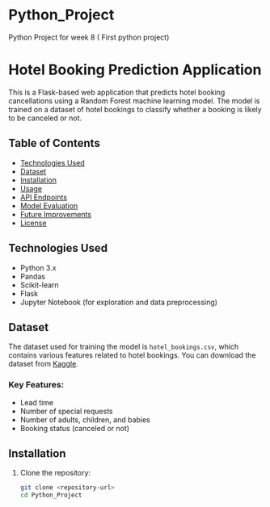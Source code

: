 # Python_Project
Python Project for week 8 ( First python project)
# Hotel Booking Prediction Application

This is a Flask-based web application that predicts hotel booking cancellations using a Random Forest machine learning model. The model is trained on a dataset of hotel bookings to classify whether a booking is likely to be canceled or not.

## Table of Contents

- [Technologies Used](#technologies-used)
- [Dataset](#dataset)
- [Installation](#installation)
- [Usage](#usage)
- [API Endpoints](#api-endpoints)
- [Model Evaluation](#model-evaluation)
- [Future Improvements](#future-improvements)
- [License](#license)

## Technologies Used

- Python 3.x
- Pandas
- Scikit-learn
- Flask
- Jupyter Notebook (for exploration and data preprocessing)

## Dataset

The dataset used for training the model is `hotel_bookings.csv`, which contains various features related to hotel bookings. You can download the dataset from [Kaggle](https://www.kaggle.com/datasets/).

### Key Features:
- Lead time
- Number of special requests
- Number of adults, children, and babies
- Booking status (canceled or not)

## Installation

1. Clone the repository:
   ```bash
   git clone <repository-url>
   cd Python_Project

